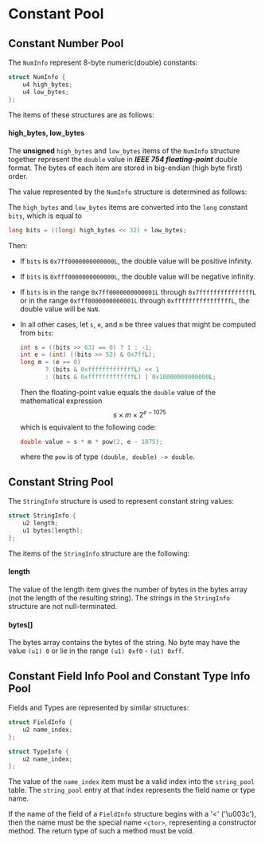 # Constant Pool

## Constant Number Pool
The `NumInfo` represent 8-byte numeric(double) constants:

```c
struct NumInfo {
    u4 high_bytes;
    u4 low_bytes;
};
```

The items of these structures are as follows:

#### high_bytes, low_bytes
The **unsigned** `high_bytes` and `low_bytes` items of the `NumInfo`
structure together represent the `double` value in _**IEEE 754 floating-point**_ double format. The bytes of each item are stored in big-endian (high byte first) order.

The value represented by the `NumInfo` structure is determined
as follows:

The `high_bytes` and `low_bytes` items are converted into the `long`
constant `bits`, which is equal to

```c
long bits = ((long) high_bytes << 32) + low_bytes;
```

Then:
- If `bits` is `0x7ff0000000000000L`, the double value will be positive infinity.

- If `bits` is `0xfff0000000000000L`, the double value will be negative infinity.

- If `bits` is in the range `0x7ff0000000000001L` through `0x7fffffffffffffffL` or in the range `0xfff0000000000001L` through `0xffffffffffffffffL`, the double value will be `NaN`.

- In all other cases, let `s`, `e`, and `m` be three values that might be computed from `bits`:

    ```c
    int s = ((bits >> 63) == 0) ? 1 : -1;
    int e = (int) ((bits >> 52) & 0x7ffL);
    long m = (e == 0)
           ? (bits & 0xfffffffffffffL) << 1
           : (bits & 0xfffffffffffffL) | 0x10000000000000L;
    ```
    Then the floating-point value equals the `double` value of the mathematical expression
    $$s \times m \times {2}^{e-1075}$$
    which is equivalent to the following code:
    ```c
    double value = s * m * pow(2, e - 1075);
    ```
    where the `pow` is of type `(double, double) -> double`.

## Constant String Pool
The `StringInfo` structure is used to represent constant string values:

```c
struct StringInfo {
    u2 length;
    u1 bytes[length];
};
```

The items of the `StringInfo` structure are the following:

#### length
The value of the length item gives the number of bytes in the bytes array
(not the length of the resulting string). The strings in the `StringInfo`
structure are not null-terminated.

#### bytes[]
The bytes array contains the bytes of the string. No byte may have the value
`(u1) 0` or lie in the range `(u1) 0xf0` - `(u1) 0xff`.

## Constant Field Info Pool and Constant Type Info Pool
Fields and Types are represented by similar structures:

```c
struct FieldInfo {
    u2 name_index;
};

struct TypeInfo {
    u2 name_index;
};
```

The value of the `name_index` item must be a valid index into the `string_pool` table.
The `string_pool` entry at that index represents the field name or type name.

If the name of the field of a `FieldInfo` structure begins with a '<' ('\u003c'),
then the name must be the special name `<ctor>`, representing a constructor method.
The return type of such a method must be void.
